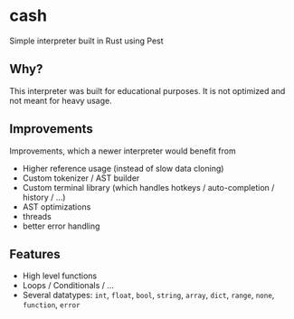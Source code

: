 # cash
Simple interpreter built in Rust using Pest

## Why?
This interpreter was built for educational purposes. It is not optimized and not meant for heavy usage.

## Improvements
Improvements, which a newer interpreter would benefit from
- Higher reference usage (instead of slow data cloning)
- Custom tokenizer / AST builder
- Custom terminal library (which handles hotkeys / auto-completion / history / ...)
- AST optimizations
- threads
- better error handling

## Features
- High level functions
- Loops / Conditionals / ...
- Several datatypes: `int`, `float`, `bool`, `string`, `array`, `dict`, `range`, `none`, `function`, `error`